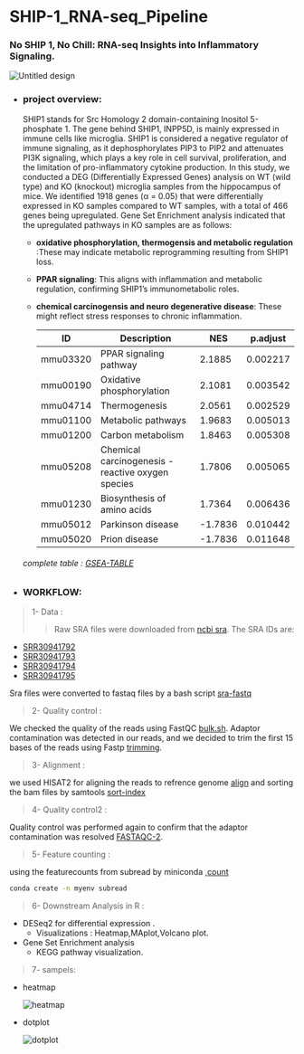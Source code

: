 # SHIP-1_RNA-seq_Pipeline
### No SHIP 1, No Chill: RNA-seq Insights into Inflammatory Signaling.

![Untitled design](https://github.com/user-attachments/assets/34a318c2-f678-4bad-a840-2b1c4ca487b7)




- ### project overview:
  SHIP1 stands for Src Homology 2 domain-containing Inositol 5-phosphate 1. The gene behind SHIP1, INPP5D, is mainly expressed in immune cells like microglia. SHIP1 is considered a negative 
  regulator of immune signaling, as it dephosphorylates PIP3 to PIP2 and attenuates PI3K signaling, which plays a key role in cell survival, proliferation, and the limitation of pro-inflammatory 
  cytokine production.
In this study, we conducted a DEG (Differentially Expressed Genes) analysis on WT (wild type) and KO (knockout) microglia samples from the hippocampus of mice. We identified 1918 genes (α = 0.05) that were differentially expressed in KO samples compared to WT samples, with a total of 466 genes being upregulated. Gene Set Enrichment analysis indicated that the upregulated pathways in KO samples are as follows:

  * __oxidative phosphorylation, thermogensis and metabolic regulation__ :These may indicate metabolic reprogramming resulting from SHIP1 loss.
  * __PPAR signaling__: This aligns with inflammation and metabolic regulation, confirming SHIP1’s immunometabolic roles.
  * __chemical carcinogensis and neuro degenerative disease__: These might reflect stress responses to chronic inflammation.




    | ID         | Description                                                | NES      | p.adjust   |  
    |------------|------------------------------------------------------------|----------|------------|
    | mmu03320   | PPAR signaling pathway                                     | 2.1885   | 0.002217   |
    | mmu00190   | Oxidative phosphorylation                                  | 2.1081   | 0.003542   |
    | mmu04714   | Thermogenesis                                              | 2.0561   | 0.002529   |
    | mmu01100   | Metabolic pathways                                         | 1.9683   | 0.005013   |
    | mmu01200   | Carbon metabolism                                          | 1.8463   | 0.005308   |
    | mmu05208   | Chemical carcinogenesis - reactive oxygen species          | 1.7806   | 0.005065   |
    | mmu01230   | Biosynthesis of amino acids                                | 1.7364   | 0.006436   |
    | mmu05012   | Parkinson disease                                          | -1.7836  | 0.010442   |
    | mmu05020   | Prion disease                                              | -1.7836  | 0.011648   |

  ###### complete table : [GSEA-TABLE](https://github.com/Yasna81/SHIP-1_RNA-seq_Pipeline/blob/main/plots/GSEA_plot/kegg_gene_id_mapping.csv)


- ### WORKFLOW:
  
 > 1-  Data :
   >> Raw SRA files were downloaded from [ncbi sra](https://www.ncbi.nlm.nih.gov/geo/query/acc.cgi?acc=GSE279176). The SRA IDs are:
- [SRR30941792](https://trace.ncbi.nlm.nih.gov/Traces/sra?run=SRR30941792)
- [SRR30941793](https://trace.ncbi.nlm.nih.gov/Traces/sra?run=SRR30941793)
- [SRR30941794](https://trace.ncbi.nlm.nih.gov/Traces/sra?run=SRR30941794)
- [SRR30941795](https://trace.ncbi.nlm.nih.gov/Traces/sra?run=SRR30941795)

Sra files were converted to fastaq files by a bash script [sra-fastq](https://github.com/Yasna81/SHIP-1_RNA-seq_Pipeline/blob/main/scripts/sra-fastq.sh)
  
 > 2-   Quality control :

We checked the quality of the reads using FastQC [bulk.sh](https://github.com/Yasna81/SHIP-1_RNA-seq_Pipeline/blob/main/scripts/bulk.sh). Adaptor contamination was detected in our reads, and we decided to trim the first 15 bases of the reads using Fastp [trimming](https://github.com/Yasna81/SHIP-1_RNA-seq_Pipeline/blob/main/scripts/trimming.sh).

 > 3-   Alignment :

we used HISAT2 for aligning the reads to refrence genome [align](https://github.com/Yasna81/SHIP-1_RNA-seq_Pipeline/blob/main/scripts/align.sh) and sorting the bam files by samtools [sort-index](https://github.com/Yasna81/SHIP-1_RNA-seq_Pipeline/blob/main/scripts/sort-index.sh)
  
 > 4-   Quality control2 :

Quality control was performed again to confirm that the adaptor contamination was resolved [FASTAQC-2](https://github.com/Yasna81/SHIP-1_RNA-seq_Pipeline/blob/main/scripts/FASTQC-2.sh).

 > 5-   Feature counting :
 
 using the featurecounts from subread by miniconda ,[count](https://github.com/Yasna81/SHIP-1_RNA-seq_Pipeline/blob/main/scripts/counts.sh)

  ```bash
  conda create -n myenv subread
```
  
 > 6- Downstream Analysis in R :
   - DESeq2 for differential expression .
     - Visualizations : Heatmap,MAplot,Volcano plot.
   - Gene Set Enrichment analysis
     - KEGG pathway visualization.
> 7- sampels:
- heatmap
  
  ![heatmap](https://github.com/user-attachments/assets/31da3138-aeae-4aec-a4da-bc779a92634c)

- dotplot
  
  ![dotplot](https://github.com/user-attachments/assets/93d91adf-ab17-41f3-b15b-17d344fd0197)
